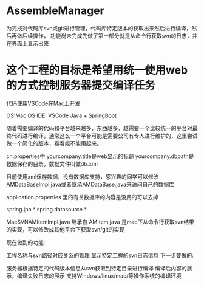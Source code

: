 # AssembleManager

为完成对代码库svn或git进行管理，代码库特定版本的获取出来然后进行编译，然后再做后续操作，
功能尚未完成先做了第一部分就是从命令行获取svn的日志，并在界面上显示出来 

# 这个工程的目标是希望用统一使用web的方式控制服务器提交编译任务


代码使用VSCode在Mac上开发

OS:Mac OS
IDE: VSCode
Java + SpringBoot

随着需要编译的代码和平台越来越多，东西越多，越需要一个比较统一的平台对最终代码进行编译，通常这么一个平台可能是需要公司有专人进行维护的，这里尝试做一个简化的版本，看看能不能用起来。

cn.properties中
yourcompany.title是web显示的标题
yourcompany.dbpath是数据保存的目录，数据文件叫做db.xml

目前使用xml保存数据，没有数据库支持，感兴趣的同学可以修改AMDataBaseImpl.java或者继承AMDataBase.java来访问自己的数据库

application.properties
里的有关数据库的内容是没用的可以去掉

spring.jpa.*
spring.datasource.*

MacSVNAMItemImpl.java 继承自 AMItem.java
是mac下从命令行获取svn结果的实现，可以修改成其他平台下获取svn/git的实现

现在做到的功能:

工程名称与svn路径对应关系的管理
显示特定工程的svn日志信息
下一步要做的:

服务器根据特定的代码版本信息从svn获取到特定目录进行编译
编译后内容的展示，编译失败日志的展示
支持Windows/linux/mac/等操作系统的编译环境

